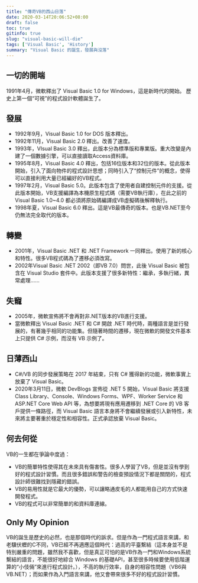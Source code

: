 ```yaml
---
title: "傳奇VB的西山日落"
date: 2020-03-14T20:06:52+08:00
draft: false
toc: true
gitinfo: true
slug: "visual-basic-will-die"
tags: ['Visual Basic', 'History']
summary: "Visual Basic 的誕生，發展與沒落"
---
```


## 一切的開端

1991年4月，微軟釋出了 Visual Basic 1.0 for Windows，這是新時代的開始。
歷史上第一個“可視”的程式設計軟體誕生了。

## 發展

-   1992年9月，Visual Basic 1.0 for DOS 版本釋出。
-   1992年11月，Visual Basic 2.0 釋出。改善了速度。
-   1993年，VIsual Basic 3.0 釋出，此版本分為標準版和專業版。重大改變是內建了一個數據引擎，可以直接讀取Access資料庫。
-   1995年8月，Visual Basic 4.0 釋出，包括16位版本和32位的版本。從此版本開始，引入了面向物件的程式設計思想；同時引入了“控制元件”的概念，使得可以直接利用大量已經編好的VB程式。
-   1997年2月，Visual Basic 5.0。此版本包含了使用者自建控制元件的支援。從此版本開始，VB支援編譯為本機原生程式碼（需要VB執行庫），在此之前的 Visual Basic 1.0~4.0 都必須將原始碼編譯成VB虛擬碼後解釋執行。
-   1998年夏，Visual Basic 6.0 釋出。這是VB最傳奇的版本。也是VB.NET至今仍無法完全取代的版本。

## 轉變

-   2001年，Visual Basic .NET 和 .NET Framework 一同釋出。使用了新的核心和特性。很多VB程式碼為了遷移必須改寫。
-   2002年Visual Basic .NET 2002（即VB 7.0）問世，此後 Visual Basic 被包含在 Visual Studio 套件中。此版本支援了很多新特性：繼承，多執行緒，異常處理……

## 失寵

-   2005年，微軟宣佈將不會再對非.NET版本的VB進行支援。
-   當微軟釋出 Visual Basic .NET 和 C# 開啟 .NET 時代時，兩種語言是並行發展的，有著幾乎相同的功能集。但隨著時間的遷移，現在微軟的開發文件基本上只提供 C# 示例，而沒有 VB 示例了。

## 日薄西山

-   C#/VB 的同步發展策略在 2017 年結束，只有 C# 獲得新的功能，微軟事實上放棄了 Visual Basic。
-   2020年3月11日，微軟 DevBlogs 宣佈從 .NET 5 開始，Visual Basic 將支援 Class Library、Console、Windows Forms、WPF、Worker Service 和 ASP.NET Core Web API 等，為想要將現有應用遷移到 .NET Core 的 VB 客戶提供一條路徑，而 Visual Basic 語言本身將不會繼續發展或引入新特性，未來將主要著重於穩定性和相容性。正式承認放棄 Visual Basic。

## 何去何從

VB的一生都在爭論中度過：
-   VB的簡單特性使得其在未來具有傷害性。很多人學習了VB，但是並沒有學到好的程式設計習慣。而且很多錯誤和警告的檢查預設情況下都是關閉的，程式設計師很難找到隱藏的錯誤。
-   VB的易用性就是它最大的優勢，可以讓略通皮毛的人都能用自己的方式快速開發程式。
-   VB的程式可以非常簡單的和資料庫連線。

## Only My Opinion

VB的誕生是歷史的必然，也是那個時代的訴求。但是作為一門程式語言來講，和老驥伏櫪的C不同，VB已經不再適應這個時代：過高的平臺繫結（這本身並不是特別嚴重的問題，雖然我不喜歡，但是真正可怕的是VB作為一門和Windows系統繫結的語言，不能很好地綜合 Windows 的基礎API，甚至很多時候要使用低階運算的“小伎倆”來進行程式設計。），不高的執行效率，自身的相容性問題（VB6與VB.NET）；而如果作為入門語言來講，他又會帶來很多不好的程式設計習慣。
